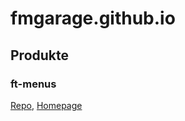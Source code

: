 # fmgarage.github.io

## Produkte

### ft-menus

[Repo](https://github.com/fmgarage/ft-menus), [Homepage](https://fmgarage.github.io/ft-menus)

